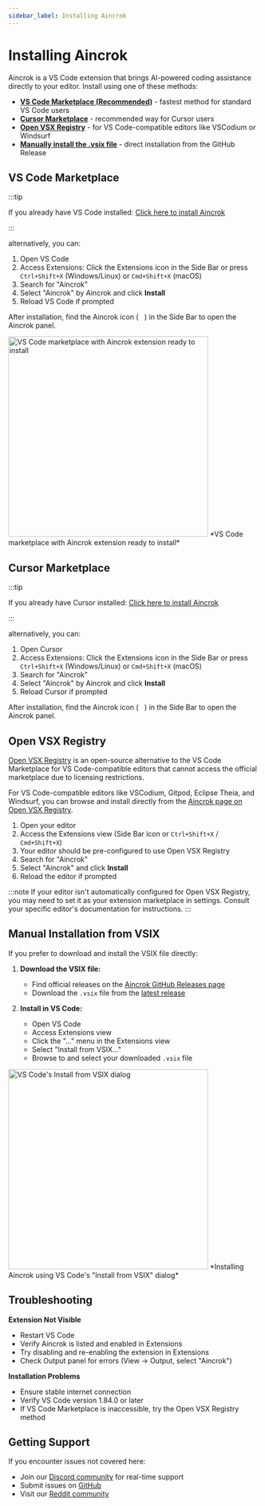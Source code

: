 ```yaml
---
sidebar_label: Installing Aincrok
---
```


# Installing Aincrok

Aincrok is a VS Code extension that brings AI-powered coding assistance directly to your editor. Install using one of these methods:

- [**VS Code Marketplace (Recommended)**](#vs-code-marketplace) - fastest method for standard VS Code users
- [**Cursor Marketplace**](#cursor-marketplace) - recommended way for Cursor users
- [**Open VSX Registry**](#open-vsx-registry) - for VS Code-compatible editors like VSCodium or Windsurf
- [**Manually install the .vsix file**](#manual-installation-from-vsix) - direct installation from the GitHub Release

## VS Code Marketplace

:::tip

If you already have VS Code installed: [Click here to install Aincrok](vscode:extension/aincrok.aincrok)

:::

alternatively, you can:

1. Open VS Code
2. Access Extensions: Click the Extensions icon in the Side Bar or press `Ctrl+Shift+X` (Windows/Linux) or `Cmd+Shift+X` (macOS)
3. Search for "Aincrok"
4. Select "Aincrok" by Aincrok and click **Install**
5. Reload VS Code if prompted

After installation, find the Aincrok icon (<img src="/docs/img/aincrok-icon.svg" width="12" />) in the Side Bar to open the Aincrok panel.

<img src="/docs/img/installing/installing.png" alt="VS Code marketplace with Aincrok extension ready to install" width="400" />
*VS Code marketplace with Aincrok extension ready to install*

## Cursor Marketplace

:::tip

If you already have Cursor installed: [Click here to install Aincrok](cursor:extension/aincrok.aincrok)

:::

alternatively, you can:

1. Open Cursor
2. Access Extensions: Click the Extensions icon in the Side Bar or press `Ctrl+Shift+X` (Windows/Linux) or `Cmd+Shift+X` (macOS)
3. Search for "Aincrok"
4. Select "Aincrok" by Aincrok and click **Install**
5. Reload Cursor if prompted

After installation, find the Aincrok icon (<img src="/docs/img/aincrok-icon.svg" width="12" />) in the Side Bar to open the Aincrok panel.

## Open VSX Registry

[Open VSX Registry](https://open-vsx.org/) is an open-source alternative to the VS Code Marketplace for VS Code-compatible editors that cannot access the official marketplace due to licensing restrictions.

For VS Code-compatible editors like VSCodium, Gitpod, Eclipse Theia, and Windsurf, you can browse and install directly from the [Aincrok page on Open VSX Registry](https://open-vsx.org/extension/aincrok/aincrok).

1. Open your editor
2. Access the Extensions view (Side Bar icon or `Ctrl+Shift+X` / `Cmd+Shift+X`)
3. Your editor should be pre-configured to use Open VSX Registry
4. Search for "Aincrok"
5. Select "Aincrok" and click **Install**
6. Reload the editor if prompted

:::note
If your editor isn't automatically configured for Open VSX Registry, you may need to set it as your extension marketplace in settings. Consult your specific editor's documentation for instructions.
:::

## Manual Installation from VSIX

If you prefer to download and install the VSIX file directly:

1. **Download the VSIX file:**

    - Find official releases on the [Aincrok GitHub Releases page](https://github.com/aincrok/aincrok/releases)
    - Download the `.vsix` file from the [latest release](https://github.com/aincrok/aincrok/releases/latest)

2. **Install in VS Code:**
    - Open VS Code
    - Access Extensions view
    - Click the "..." menu in the Extensions view
    - Select "Install from VSIX..."
    - Browse to and select your downloaded `.vsix` file

<img src="/docs/img/installing/installing-2.png" alt="VS Code's Install from VSIX dialog" width="400" />
*Installing Aincrok using VS Code's "Install from VSIX" dialog*

## Troubleshooting

**Extension Not Visible**

- Restart VS Code
- Verify Aincrok is listed and enabled in Extensions
- Try disabling and re-enabling the extension in Extensions
- Check Output panel for errors (View → Output, select "Aincrok")

**Installation Problems**

- Ensure stable internet connection
- Verify VS Code version 1.84.0 or later
- If VS Code Marketplace is inaccessible, try the Open VSX Registry method

## Getting Support

If you encounter issues not covered here:

- Join our [Discord community](https://aincrok.ai/discord) for real-time support
- Submit issues on [GitHub](https://github.com/aincrok/aincrok/issues)
- Visit our [Reddit community](https://www.reddit.com/r/Aincrok)
